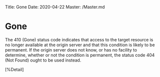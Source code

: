 Title: Gone
Date: 2020-04-22
Master: /Master.md

Gone
=============================

The 410 (Gone) status code indicates that access to the target
resource is no longer available at the origin server and that this
condition is likely to be permanent.  If the origin server does not
know, or has no facility to determine, whether or not the condition
is permanent, the status code 404 (Not Found) ought to be used
instead.

[%Detail]